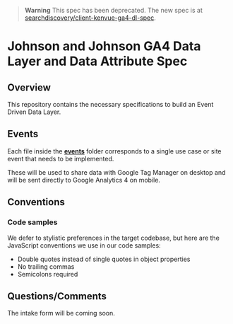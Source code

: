 > **Warning**
> This spec has been deprecated. The new spec is at [searchdiscovery/client-kenvue-ga4-dl-spec](https://github.com/searchdiscovery/client-kenvue-ga4-dl-spec).

# Johnson and Johnson GA4 Data Layer and Data Attribute Spec

## Overview
This repository contains the necessary specifications to build an Event Driven Data Layer.

## Events
Each file inside the **[events](events)** folder corresponds to a single use case or site event that needs to be implemented.

These will be used to share data with Google Tag Manager on desktop and will be sent directly to Google Analytics 4 on mobile.

## Conventions

### Code samples
We defer to stylistic preferences in the target codebase, but here are the JavaScript conventions we use in our code samples:

- Double quotes instead of single quotes in object properties
- No trailing commas
- Semicolons required

## Questions/Comments
The intake form will be coming soon.
